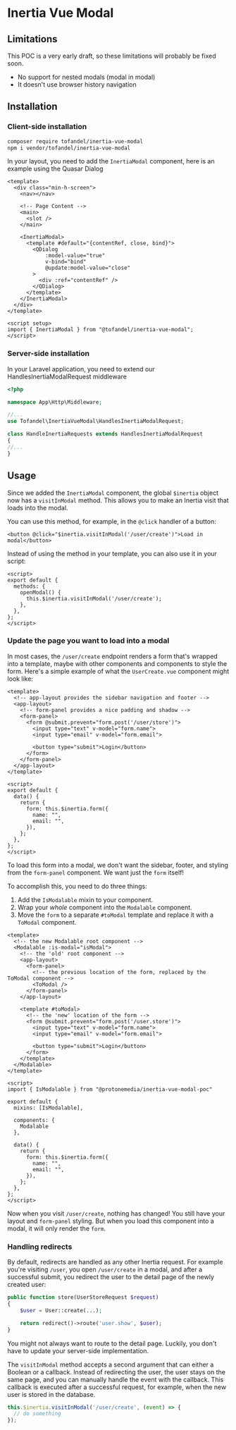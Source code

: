 # Inertia Vue Modal

## Limitations

This POC is a very early draft, so these limitations will probably be fixed soon.

* No support for nested modals (modal in modal)
* It doesn't use browser history navigation

## Installation

### Client-side installation

```bash
composer require tofandel/inertia-vue-modal
npm i vendor/tofandel/inertia-vue-modal
```

In your layout, you need to add the `InertiaModal` component, here is an example using the Quasar Dialog

```vue
<template>
  <div class="min-h-screen">
    <nav></nav>

    <!-- Page Content -->
    <main>
      <slot />
    </main>

    <InertiaModal>
      <template #default="{contentRef, close, bind}">
        <QDialog
            :model-value="true"
            v-bind="bind"
            @update:model-value="close"
        >
          <div :ref="contentRef" />
        </QDialog>
      </template>
    </InertiaModal>
  </div>
</template>

<script setup>
import { InertiaModal } from "@tofandel/inertia-vue-modal";
</script>
```

### Server-side installation

In your Laravel application, you need to extend our HandlesInertiaModalRequest middleware

```php
<?php

namespace App\Http\Middleware;

//...
use Tofandel\InertiaVueModal\HandlesInertiaModalRequest;

class HandleInertiaRequests extends HandlesInertiaModalRequest
{
//...
}
```

## Usage

Since we added the `InertiaModal` component, the global `$inertia` object now has a `visitInModal` method. This allows you to make an Inertia visit that loads into the modal.

You can use this method, for example, in the `@click` handler of a button:

```vue
<button @click="$inertia.visitInModal('/user/create')">Load in modal</button>
```

Instead of using the method in your template, you can also use it in your script:

```vue
<script>
export default {
  methods: {
    openModal() {
      this.$inertia.visitInModal('/user/create');
    },
  },
};
</script>
```

### Update the page you want to load into a modal

In most cases, the `/user/create` endpoint renders a form that's wrapped into a template, maybe with other components and components to style the form. Here's a simple example of what the `UserCreate.vue` component might look like:

```vue
<template>
  <!-- app-layout provides the sidebar navigation and footer -->
  <app-layout>
    <!-- form-panel provides a nice padding and shadow -->
    <form-panel>
      <form @submit.prevent="form.post('/user/store')">
        <input type="text" v-model="form.name">
        <input type="email" v-model="form.email">

        <button type="submit">Login</button>
      </form>
    </form-panel>
  </app-layout>
</template>

<script>
export default {
  data() {
    return {
      form: this.$inertia.form({
        name: "",
        email: "",
      }),
    };
  },
};
</script>
```

To load this form into a modal, we don't want the sidebar, footer, and styling from the `form-panel` component. We want just the `form` itself!

To accomplish this, you need to do three things:

1. Add the `IsModalable` mixin to your component.
2. Wrap your *whole* component into the `Modalable` component.
3. Move the `form` to a separate `#toModal` template and replace it with a `ToModal` component.

```vue
<template>
  <!-- the new Modalable root component -->
  <Modalable :is-modal="isModal">
    <!-- the 'old' root component -->
    <app-layout>
      <form-panel>
        <!-- the previous location of the form, replaced by the ToModal component -->
        <ToModal />
      </form-panel>
    </app-layout>

    <template #toModal>
      <!-- the 'new' location of the form -->
      <form @submit.prevent="form.post('/user.store')">
        <input type="text" v-model="form.name">
        <input type="email" v-model="form.email">

        <button type="submit">Login</button>
      </form>
    </template>
  </Modalable>
</template>

<script>
import { IsModalable } from "@protonemedia/inertia-vue-modal-poc"

export default {
  mixins: [IsModalable],

  components: {
    Modalable
  },

  data() {
    return {
      form: this.$inertia.form({
        name: "",
        email: "",
      }),
    };
  },
};
</script>
```

Now when you visit `/user/create`, nothing has changed! You still have your layout and `form-panel` styling. But when you load this component into a modal, it will only render the `form`.

### Handling redirects

By default, redirects are handled as any other Inertia request. For example you're visiting `/user`, you open `/user/create` in a modal, and after a successful submit, you redirect the user to the detail page of the newly created user:

```php
public function store(UserStoreRequest $request)
{
    $user = User::create(...);

    return redirect()->route('user.show', $user);
}
```

You might not always want to route to the detail page. Luckily, you don't have to update your server-side implementation.

The `visitInModal` method accepts a second argument that can either a Boolean or a callback. Instead of redirecting the user, the user stays on the same page, and you can manually handle the event with the callback. This callback is executed after a successful request, for example, when the new user is stored in the database.

```javascript
this.$inertia.visitInModal('/user/create', (event) => {
  // do something
});
```
